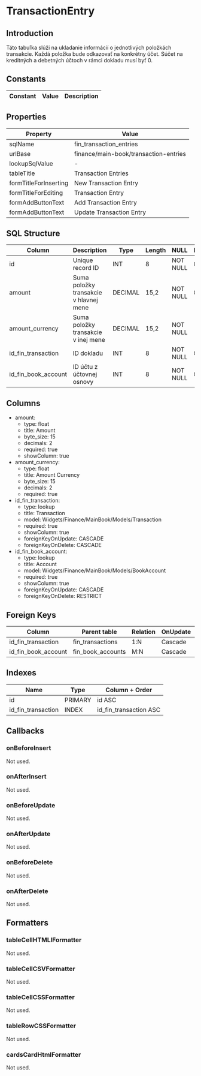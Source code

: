 # TransactionEntry

## Introduction

Táto tabuľka slúži na ukladanie informácií o jednotlivých položkách transakcie. Každá položka bude odkazovať na konkrétny účet. Súčet na kreditných a debetných účtoch v rámci dokladu musí byť 0. 

## Constants

| Constant | Value | Description |
| - | - | - |

## Properties

| Property | Value |
| - | - |
| sqlName | fin_transaction_entries |
| urlBase | finance/main-book/transaction-entries |
| lookupSqlValue | - |
| tableTitle | Transaction Entries |
| formTitleForInserting | New Transaction Entry |
| formTitleForEditing | Transaction Entry |
| formAddButtonText | Add Transaction Entry |
| formAddButtonText | Update Transaction Entry |

## SQL Structure

| Column | Description | Type | Length | NULL | Default |
| - | - | - | - | - | - |
| id | Unique record ID | INT | 8 | NOT NULL | 0 |
| amount | Suma položky transakcie v hlavnej mene | DECIMAL | 15,2 | NOT NULL | 0 |
| amount_currency | Suma položky transakcie v inej mene | DECIMAL | 15,2 | NOT NULL |  |0
| id_fin_transaction | ID dokladu | INT | 8 | NOT NULL | 0 |
| id_fin_book_account | ID účtu z účtovnej osnovy | INT | 8 | NOT NULL | 0 |

## Columns

* amount:
  * type: float
  * title: Amount
  * byte_size: 15
  * decimals: 2
  * required: true
  * showColumn: true
* amount_currency:
  * type: float
  * title: Amount Currency
  * byte_size: 15
  * decimals: 2
  * required: true
* id_fin_transaction:
  * type: lookup
  * title: Transaction
  * model: Widgets/Finance/MainBook/Models/Transaction
  * required: true
  * showColumn: true
  * foreignKeyOnUpdate: CASCADE
  * foreignKeyOnDelete: CASCADE
* id_fin_book_account:
  * type: lookup
  * title: Account
  * model: Widgets/Finance/MainBook/Models/BookAccount
  * required: true
  * showColumn: true
  * foreignKeyOnUpdate: CASCADE
  * foreignKeyOnDelete: RESTRICT

## Foreign Keys

| Column | Parent table | Relation | OnUpdate | OnDelete |
| - | - | - | - | - |
| id_fin_transaction | fin_transactions | 1:N | Cascade | Cascade |
| id_fin_book_account | fin_book_accounts | M:N | Cascade | Restrict |

## Indexes

| Name | Type | Column + Order |
| - | - | - |
| id | PRIMARY | id ASC |
| id_fin_transaction | INDEX | id_fin_transaction ASC |

## Callbacks

### onBeforeInsert

Not used.

### onAfterInsert

Not used.

### onBeforeUpdate

Not used.

### onAfterUpdate

Not used.

### onBeforeDelete

Not used.

### onAfterDelete

Not used.

## Formatters

### tableCellHTMLlFormatter

Not used.

### tableCellCSVFormatter

Not used.

### tableCellCSSFormatter

Not used.

### tableRowCSSFormatter

Not used.

### cardsCardHtmlFormatter

Not used.
